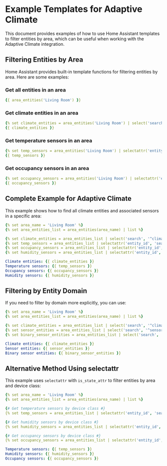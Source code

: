 # Example Templates for Adaptive Climate

This document provides examples of how to use Home Assistant templates to filter entities by area, which can be useful when working with the Adaptive Climate integration.

## Filtering Entities by Area

Home Assistant provides built-in template functions for filtering entities by area. Here are some examples:

### Get all entities in an area

```yaml
{{ area_entities('Living Room') }}
```

### Get climate entities in an area

```yaml
{% set climate_entities = area_entities('Living Room') | select('search', '^climate\.') | list %}
{{ climate_entities }}
```

### Get temperature sensors in an area

```yaml
{% set temp_sensors = area_entities('Living Room') | selectattr('entity_id', 'search', '^sensor\..*temp') | list %}
{{ temp_sensors }}
```

### Get occupancy sensors in an area

```yaml
{% set occupancy_sensors = area_entities('Living Room') | selectattr('entity_id', 'search', '^binary_sensor\..*occupancy|.*motion|.*presence') | list %}
{{ occupancy_sensors }}
```

## Complete Example for Adaptive Climate

This example shows how to find all climate entities and associated sensors in a specific area:

```yaml
{% set area_name = 'Living Room' %}
{% set area_entities_list = area_entities(area_name) | list %}

{% set climate_entities = area_entities_list | select('search', '^climate\.') | list %}
{% set temp_sensors = area_entities_list | selectattr('entity_id', 'search', '^sensor\..*temp') | list %}
{% set occupancy_sensors = area_entities_list | selectattr('entity_id', 'search', '^binary_sensor\..*occupancy|.*motion|.*presence') | list %}
{% set humidity_sensors = area_entities_list | selectattr('entity_id', 'search', '^sensor\..*humid') | list %}

Climate entities: {{ climate_entities }}
Temperature sensors: {{ temp_sensors }}
Occupancy sensors: {{ occupancy_sensors }}
Humidity sensors: {{ humidity_sensors }}
```

## Filtering by Entity Domain

If you need to filter by domain more explicitly, you can use:

```yaml
{% set area_name = 'Living Room' %}
{% set area_entities_list = area_entities(area_name) | list %}

{% set climate_entities = area_entities_list | select('search', '^climate\.') | list %}
{% set sensor_entities = area_entities_list | select('search', '^sensor\.') | list %}
{% set binary_sensor_entities = area_entities_list | select('search', '^binary_sensor\.') | list %}

Climate entities: {{ climate_entities }}
Sensor entities: {{ sensor_entities }}
Binary sensor entities: {{ binary_sensor_entities }}
```

## Alternative Method Using selectattr

This example uses `selectattr` with `is_state_attr` to filter entities by area and device class:

```yaml
{% set area_name = 'Living Room' %}
{% set area_entities_list = area_entities(area_name) | list %}

{# Get temperature sensors by device class #}
{% set temp_sensors = area_entities_list | selectattr('entity_id', 'search', '^sensor\.') | select('is_state_attr', 'device_class', 'temperature') | list %}

{# Get humidity sensors by device class #}
{% set humidity_sensors = area_entities_list | selectattr('entity_id', 'search', '^sensor\.') | select('is_state_attr', 'device_class', 'humidity') | list %}

{# Get occupancy sensors by device class #}
{% set occupancy_sensors = area_entities_list | selectattr('entity_id', 'search', '^binary_sensor\.') | select('is_state_attr', 'device_class', 'occupancy') | list %} 

Temperature sensors: {{ temp_sensors }}
Humidity sensors: {{ humidity_sensors }}
Occupancy sensors: {{ occupancy_sensors }}
```
